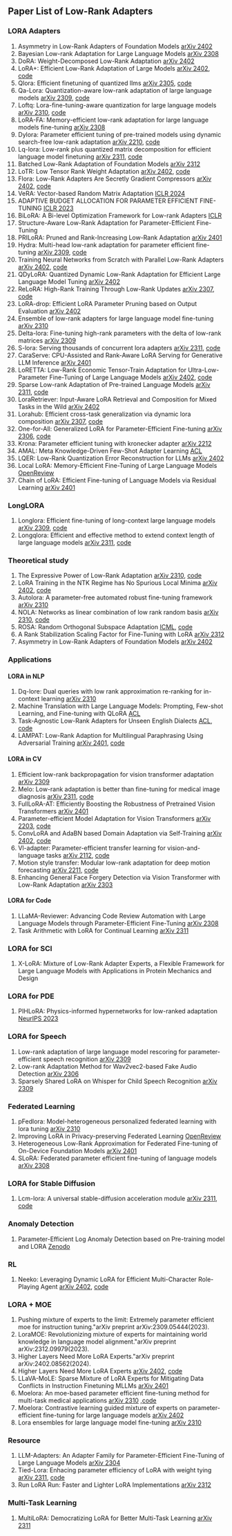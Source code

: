 ## Paper List of Low-Rank Adapters

### LORA Adapters

1. Asymmetry in Low-Rank Adapters of Foundation Models [arXiv 2402](https://arxiv.org/abs/2402.16842)
2. Bayesian Low-rank Adaptation for Large Language Models [arXiv 2308](https://arxiv.org/abs/2308.13111)
3. DoRA: Weight-Decomposed Low-Rank Adaptation [arXiv 2402](https://arxiv.org/pdf/2402.09353.pdf)
4. LoRA+: Efficient Low-Rank Adaptation of Large Models [arXiv 2402](https://arxiv.org/pdf/2402.12354.pdf), [code](https://github.com/nikhil-ghosh-berkeley/loraplus)
5. Qlora: Efficient finetuning of quantized llms [arXiv 2305](https://arxiv.org/pdf/2305.14314.pdf), [code](https://github.com/artidoro/qlora)
6. Qa-Lora: Quantization-aware low-rank adaptation of large language models [arXiv 2309](https://arxiv.org/pdf/2309.14717.pdf), [code](https://github.com/yuhuixu1993/qa-lora)
7. Loftq: Lora-fine-tuning-aware quantization for large language models [arXiv 2310](https://arxiv.org/pdf/2310.08659.pdf), [code](https://github.com/yxli2123/LoftQ)
8. LoRA-FA: Memory-efficient low-rank adaptation for large language models fine-tuning [arXiv 2308](https://arxiv.org/pdf/2308.03303.pdf)
9. Dylora: Parameter efficient tuning of pre-trained models using dynamic search-free low-rank adaptation [arXiv 2210](https://arxiv.org/pdf/2210.07558.pdf), [code](https://github.com/huawei-noah/Efficient-NLP/tree/main/DyLoRA)
10. Lq-lora: Low-rank plus quantized matrix decomposition for efficient language model finetuning [arXiv 2311](https://arxiv.org/pdf/2311.12023.pdf), [code](https://github.com/HanGuo97/lq-lora)
11. Batched Low-Rank Adaptation of Foundation Models [arXiv 2312](https://arxiv.org/pdf/2312.05677.pdf)
12. LoTR: Low Tensor Rank Weight Adaptation [arXiv 2402](https://arxiv.org/pdf/2402.01376.pdf), [code](github.com/skolai/lotr)
13. Flora: Low-Rank Adapters Are Secretly Gradient Compressors [arXiv 2402](https://arxiv.org/pdf/2402.03293.pdf), [code](https://github.com/MANGA-UOFA/Flora)
14. VeRA: Vector-based Random Matrix Adaptation [ICLR 2024](https://openreview.net/forum?id=NjNfLdxr3A)
15. ADAPTIVE BUDGET ALLOCATION FOR PARAMETER EFFICIENT FINE-TUNING [ICLR 2023](https://openreview.net/pdf?id=lq62uWRJjiY)
16. BiLoRA: A Bi-level Optimization Framework for Low-rank Adapters [ICLR](https://openreview.net/pdf?id=Svy1XoOLXj)
17. Structure-Aware Low-Rank Adaptation for Parameter-Efficient Fine-Tuning
18. PRILoRA: Pruned and Rank-Increasing Low-Rank Adaptation [arXiv 2401](https://arxiv.org/pdf/2401.11316.pdf)
19. Hydra: Multi-head low-rank adaptation for parameter efficient fine-tuning [arXiv 2309](https://arxiv.org/pdf/2309.06922.pdf), [code](https://github.com/extremebird/Hydra)
20. Training Neural Networks from Scratch with Parallel Low-Rank Adapters [arXiv 2402](https://arxiv.org/pdf/2402.16828.pdf), [code](https://github.com/minyoungg/LTE)
21. QDyLoRA: Quantized Dynamic Low-Rank Adaptation for Efficient Large Language Model Tuning [arXiv 2402](https://arxiv.org/pdf/2402.10462.pdf)
22. ReLoRA: High-Rank Training Through Low-Rank Updates [arXiv 2307](https://arxiv.org/pdf/2307.05695.pdf), [code](https://github.com/guitaricet/relora)
23. LoRA-drop: Efficient LoRA Parameter Pruning based on Output Evaluation [arXiv 2402](https://arxiv.org/pdf/2402.07721.pdf)
24. Ensemble of low-rank adapters for large language model fine-tuning [arXiv 2310](https://arxiv.org/pdf/2310.00035.pdf)
25. Delta-lora: Fine-tuning high-rank parameters with the delta of low-rank matrices [arXiv 2309](https://arxiv.org/pdf/2309.02411.pdf)
26. S-lora: Serving thousands of concurrent lora adapters [arXiv 2311](https://arxiv.org/pdf/2311.03285.pdf), [code](https://github.com/S-LoRA/S-LoRA)
27. CaraServe: CPU-Assisted and Rank-Aware LoRA Serving for Generative LLM Inference [arXiv 2401](https://arxiv.org/pdf/2401.11240.pdf)
28. LoRETTA: Low-Rank Economic Tensor-Train Adaptation for Ultra-Low-Parameter Fine-Tuning of Large Language Models [arXiv 2402](https://arxiv.org/pdf/2402.11417.pdf), [code](https://github.com/yifanycc/loretta)
29. Sparse Low-rank Adaptation of Pre-trained Language Models [arXiv 2311](https://arxiv.org/pdf/2311.11696.pdf), [code](https://github.com/TsinghuaC3I/SoRA)
30. LoraRetriever: Input-Aware LoRA Retrieval and Composition for Mixed Tasks in the Wild [arXiv 2402](https://arxiv.org/pdf/2402.09997.pdf)
31. Lorahub: Efficient cross-task generalization via dynamic lora composition [arXiv 2307](https://arxiv.org/pdf/2307.13269.pdf), [code](https://github.com/sail-sg/lorahub)
32. One-for-All: Generalized LoRA for Parameter-Efficient Fine-tuning [arXiv 2306](https://arxiv.org/pdf/2306.07967.pdf), [code](https://github.com/Arnav0400/ViT-Slim/tree/master/GLoRA)
33. Krona: Parameter efficient tuning with kronecker adapter [arXiv 2212](https://arxiv.org/pdf/2212.10650.pdf)
34. AMAL: Meta Knowledge-Driven Few-Shot Adapter Learning [ACL](https://aclanthology.org/2022.emnlp-main.709.pdf)
35. LQER: Low-Rank Quantization Error Reconstruction for LLMs [arXiv 2402](https://arxiv.org/pdf/2402.02446.pdf)
36. Local LoRA: Memory-Efficient Fine-Tuning of Large Language Models [OpenReview](https://openreview.net/pdf?id=LHKmzWP7RN#:~:text=Our%20approach%20aims%20to%20decouple,LoRA%20on%20math%20reasoning%20tasks.)
37. Chain of LoRA: Efficient Fine-tuning of Language Models via Residual Learning [arXiv 2401](https://arxiv.org/pdf/2401.04151.pdf)

### LongLORA
1. Longlora: Efficient fine-tuning of long-context large language models [arXiv 2309](https://arxiv.org/pdf/2309.12307.pdf), [code](https://github.com/dvlab-research/LongLoRA)
2. Longqlora: Efficient and effective method to extend context length of large language models [arXiv 2311](https://arxiv.org/pdf/2311.04879.pdf), [code](https://github.com/yangjianxin1/LongQLoRA)

### Theoretical study
1. The Expressive Power of Low-Rank Adaptation [arXiv 2310](https://arxiv.org/pdf/2310.17513.pdf), [code](https://github.com/UW-Madison-Lee-Lab/Expressive_Power_of_LoRA)
2. LoRA Training in the NTK Regime has No Spurious Local Minima [arXiv 2402](https://arxiv.org/pdf/2402.11867.pdf), [code](https://github.com/UijeongJang/LoRA-NTK)
3. Autolora: A parameter-free automated robust fine-tuning framework [arXiv 2310](https://arxiv.org/pdf/2310.01818.pdf)
4. NOLA: Networks as linear combination of low rank random basis [arXiv 2310](https://arxiv.org/pdf/2310.02556.pdf), [code](https://github.com/UCDvision/NOLA)
5. ROSA: Random Orthogonal Subspace Adaptation [ICML](https://openreview.net/pdf?id=4P9vOFpb63), [code](https://github.com/marawangamal/rosa)
6. A Rank Stabilization Scaling Factor for Fine-Tuning with LoRA [arXiv 2312](https://arxiv.org/pdf/2312.03732.pdf)
7. Asymmetry in Low-Rank Adapters of Foundation Models [arXiv 2402](https://arxiv.org/abs/2402.16842)

### Applications

#### LORA in NLP
1. Dq-lore: Dual queries with low rank approximation re-ranking for in-context learning [arXiv 2310](https://arxiv.org/pdf/2310.02954.pdf)
2. Machine Translation with Large Language Models: Prompting, Few-shot Learning, and Fine-tuning with QLoRA [ACL](https://aclanthology.org/2023.wmt-1.43.pdf)
3. Task-Agnostic Low-Rank Adapters for Unseen English Dialects [ACL](https://aclanthology.org/2023.emnlp-main.487.pdf), [code](https://github.com/zedian/hyperlora)
4. LAMPAT: Low-Rank Adaption for Multilingual Paraphrasing Using Adversarial Training [arXiv 2401](https://arxiv.org/pdf/2401.04348.pdf), [code](https://github.com/VinAIResearch/LAMPAT)

#### LORA in CV
1. Efficient low-rank backpropagation for vision transformer adaptation [arXiv 2309](https://arxiv.org/pdf/2309.15275.pdf)
2. Melo: Low-rank adaptation is better than fine-tuning for medical image diagnosis [arXiv 2311](https://arxiv.org/pdf/2311.08236.pdf), [code](https://github.com/JamesQFreeman/LoRA-ViT)
3. FullLoRA-AT: Efficiently Boosting the Robustness of Pretrained Vision Transformers [arXiv 2401](https://arxiv.org/pdf/2401.01752.pdf)
4. Parameter-efficient Model Adaptation for Vision Transformers [arXiv 2203](https://arxiv.org/pdf/2203.16329.pdf), [code](https://github.com/eric-ai-lab/PEViT)
5. ConvLoRA and AdaBN based Domain Adaptation via Self-Training [arXiv 2402](https://arxiv.org/pdf/2402.04964.pdf), [code](https://github.com/aleemsidra/ConvLoRA)
6. Vl-adapter: Parameter-efficient transfer learning for vision-and-language tasks [arXiv 2112](https://arxiv.org/pdf/2112.06825.pdf), [code](https://github.com/ylsung/VL_adapter)
7. Motion style transfer: Modular low-rank adaptation for deep motion forecasting [arXiv 2211](https://arxiv.org/pdf/2211.03165.pdf), [code](https://github.com/vita-epfl/motion-style-transfer)
8. Enhancing General Face Forgery Detection via Vision Transformer with Low-Rank Adaptation [arXiv 2303](https://arxiv.org/pdf/2303.00917.pdf)

#### LORA for Code

1. LLaMA-Reviewer: Advancing Code Review Automation with Large Language Models through Parameter-Efficient Fine-Tuning [arXiv 2308](https://arxiv.org/pdf/2308.11148.pdf)
2. Task Arithmetic with LoRA for Continual Learning [arXiv 2311](https://arxiv.org/pdf/2311.02428.pdf)

### LORA for SCI

1. X-LoRA: Mixture of Low-Rank Adapter Experts, a Flexible Framework for Large Language Models with Applications in Protein Mechanics and Design

### LORA for PDE
1. PIHLoRA: Physics-informed hypernetworks for low-ranked adaptation [NeurIPS 2023](https://openreview.net/pdf?id=kupYlLLGdf)
   
### LORA for Speech
1. Low-rank adaptation of large language model rescoring for parameter-efficient speech recognition [arXiv 2309](https://arxiv.org/pdf/2309.15223.pdf)
2. Low-rank Adaptation Method for Wav2vec2-based Fake Audio Detection [arXiv 2306](https://arxiv.org/pdf/2306.05617.pdf)
3. Sparsely Shared LoRA on Whisper for Child Speech Recognition [arXiv 2309](https://arxiv.org/pdf/2309.11756.pdf)

### Federated Learning
1. pFedlora: Model-heterogeneous personalized federated learning with lora tuning [arXiv 2310](https://arxiv.org/pdf/2310.13283.pdf)
2. Improving LoRA in Privacy-preserving Federated Learning [OpenReview](https://openreview.net/pdf?id=NLPzL6HWNl)
3. Heterogeneous Low-Rank Approximation for Federated Fine-tuning of On-Device Foundation Models [arXiv 2401](https://arxiv.org/pdf/2401.06432.pdf)
4. SLoRA: Federated parameter efficient fine-tuning of language models [arXiv 2308](https://arxiv.org/pdf/2308.06522.pdf)

### LORA for Stable Diffusion
1. Lcm-lora: A universal stable-diffusion acceleration module [arXiv 2311](https://arxiv.org/pdf/2311.05556.pdf), [code](https://github.com/luosiallen/latent-consistency-model)

### Anomaly Detection
1. Parameter-Efficient Log Anomaly Detection based on Pre-training model and LORA [Zenodo](https://zenodo.org/records/8270065)
   
### RL
1. Neeko: Leveraging Dynamic LoRA for Efficient Multi-Character Role-Playing Agent [arXiv 2402](https://arxiv.org/pdf/2402.13717.pdf), [code](https://github.com/weiyifan1023/Neeko)

### LORA + MOE

1. Pushing mixture of experts to the limit: Extremely parameter efficient moe for instruction tuning."arXiv preprint arXiv:2309.05444(2023).  
2. LoraMOE: Revolutionizing mixture of experts for maintaining world knowledge in language model alignment."arXiv preprint arXiv:2312.09979(2023).  
3. Higher Layers Need More LoRA Experts."arXiv preprint arXiv:2402.08562(2024).
4. Higher Layers Need More LoRA Experts [arXiv 2402](https://arxiv.org/pdf/2402.08562.pdf), [code](https://github.com/GCYZSL/MoLA)
5. LLaVA-MoLE: Sparse Mixture of LoRA Experts for Mitigating Data Conflicts in Instruction Finetuning MLLMs [arXiv 2401](https://arxiv.org/pdf/2401.16160.pdf)
6. Moelora: An moe-based parameter efficient fine-tuning method for multi-task medical applications [arXiv 2310](https://arxiv.org/pdf/2310.18339.pdf) ,[code](https://github.com/liuqidong07/MOELoRA-peft)
7. Moelora: Contrastive learning guided mixture of experts on parameter-efficient fine-tuning for large language models [arXiv 2402](https://arxiv.org/pdf/2402.12851.pdf)
8. Lora ensembles for large language model fine-tuning [arXiv 2310](https://arxiv.org/pdf/2310.00035.pdf)

### Resource 
1. LLM-Adapters: An Adapter Family for Parameter-Efficient Fine-Tuning of Large Language Models [arXiv 2304](https://arxiv.org/pdf/2304.01933.pdf)
2. Tied-Lora: Enhacing parameter efficiency of LoRA with weight tying [arXiv 2311](https://arxiv.org/pdf/2311.09578.pdf), [code](https://github.com/NVIDIA/NeMo/tree/adithyare/vera)
3. Run LoRA Run: Faster and Lighter LoRA Implementations [arXiv 2312](https://arxiv.org/pdf/2312.03415.pdf)

### Multi-Task Learning
1. MultiLoRA: Democratizing LoRA for Better Multi-Task Learning [arXiv 2311](https://arxiv.org/pdf/2311.11501.pdf)

